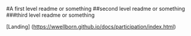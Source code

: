 #A first level readme or something
##second level readme or something
###third level readme or something

[Landing] (https://wwellborn.github.io/docs/participation/index.html)
